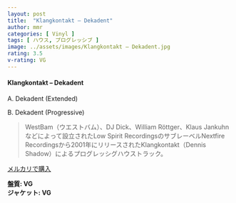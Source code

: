 ```yaml
---
layout: post
title:  "Klangkontakt – Dekadent"
author: mmr
categories: [ Vinyl ]
tags: [ ハウス, プログレッシブ ]
image: ../assets/images/Klangkontakt – Dekadent.jpg
rating: 3.5
v-rating: VG
---
```


#### Klangkontakt – Dekadent

A. Dekadent (Extended)

B. Dekadent (Progressive)

> WestBam（ウエストバム）、DJ Dick、William Röttger、Klaus Jankuhnなどによって設立されたLow Spirit RecordingsのサブレーベルNextfire Recordingsから2001年にリリースされたKlangkontakt（Dennis Shadow）によるプログレッシグハウストラック。

[メルカリで購入](https://jp.mercari.com/item/m67842278990)

<div class="mt-4 mb-4 d-flex align-items-center">
<strong class="mr-1">盤質: VG</strong>
</div>
<div class="mt-4 mb-4 d-flex align-items-center">
<strong class="mr-1">ジャケット: VG</strong>
</div>
